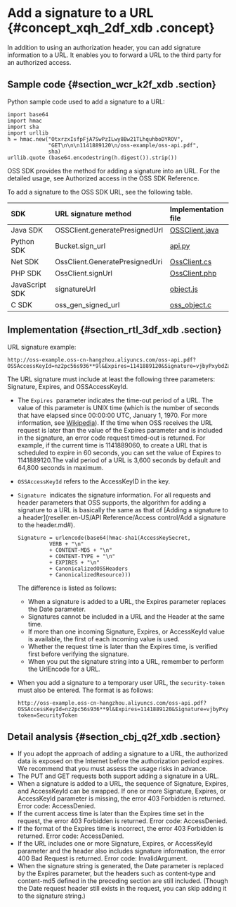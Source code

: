 # Add a signature to a URL {#concept_xqh_2df_xdb .concept}

In addition to using an authorization header, you can add signature information to a URL. It enables you to forward a URL to the third party for an authorized access.

## Sample code {#section_wcr_k2f_xdb .section}

Python sample code used to add a signature to a URL:

```
import base64
import hmac
import sha
import urllib
h = hmac.new("OtxrzxIsfpFjA7SwPzILwy8Bw21TLhquhboDYROV",
             "GET\n\n\n1141889120\n/oss-example/oss-api.pdf",
             sha)
urllib.quote (base64.encodestring(h.digest()).strip())
```

OSS SDK provides the method for adding a signature into an URL. For the detailed usage, see Authorized access in the OSS SDK Reference.

To add a signature to the OSS SDK URL, see the following table.

|SDK|URL signature method|Implementation file|
|:--|:-------------------|:------------------|
|Java SDK|OSSClient.generatePresignedUrl|[OSSClient.java](https://github.com/aliyun/aliyun-oss-java-sdk/blob/master/src/main/java/com/aliyun/oss/OSSClient.java?spm=a2c4g.11186623.2.6.30uUQV&file=OSSClient.java)|
|Python SDK|Bucket.sign\_url|[api.py](https://github.com/aliyun/aliyun-oss-python-sdk/blob/master/oss2/api.py?spm=a2c4g.11186623.2.7.30uUQV&file=api.py)|
|Net SDK|OssClient.GeneratePresignedUri|[OssClient.cs](https://github.com/aliyun/aliyun-oss-csharp-sdk/blob/master/sdk/OssClient.cs?spm=a2c4g.11186623.2.8.30uUQV&file=OssClient.cs)|
|PHP SDK|OssClient.signUrl|[OssClient.php](https://github.com/aliyun/aliyun-oss-php-sdk/blob/master/src/OSS/OssClient.php?spm=a2c4g.11186623.2.9.30uUQV)|
|JavaScript SDK|signatureUrl|[object.js](https://github.com/ali-sdk/ali-oss/blob/master/lib/object.js?spm=a2c4g.11186623.2.10.30uUQV&file=object.js)|
|C SDK|oss\_gen\_signed\_url|[oss\_object.c](https://github.com/aliyun/aliyun-oss-c-sdk/blob/master/oss_c_sdk/oss_object.c?spm=a2c4g.11186623.2.11.30uUQV&file=oss_object.c)|

## Implementation {#section_rtl_3df_xdb .section}

URL signature example:

```
http://oss-example.oss-cn-hangzhou.aliyuncs.com/oss-api.pdf?OSSAccessKeyId=nz2pc56s936**9l&Expires=1141889120&Signature=vjbyPxybdZaNmGa%2ByT272YEAiv4%3D
```

The URL signature must include at least the following three parameters: Signature, Expires, and OSSAccessKeyId.

-   The `Expires`  parameter indicates the time-out period of a URL. The value of this parameter is UNIX time \(which is the number of seconds that have elapsed since 00:00:00 UTC, January 1, 1970. For more information, see [Wikipedia](https://en.wikipedia.org/wiki/Unix_time)\). If the time when OSS receives the URL request is later than the value of the Expires parameter and is included in the signature, an error code request timed-out is returned. For example, if the current time is 1141889060, to create a URL that is scheduled to expire in 60 seconds, you can set the value of Expires to 1141889120.The valid period of a URL is 3,600 seconds by default and 64,800 seconds in maximum.
-   `OSSAccessKeyId` refers to the AccessKeyID in the key.
-   `Signature`  indicates the signature information. For all requests and header parameters that OSS supports, the algorithm for adding a signature to a URL is basically the same as that of [Adding a signature to a header](reseller.en-US/API Reference/Access control/Add a signature to the header.md#).

    ```
    Signature = urlencode(base64(hmac-sha1(AccessKeySecret,
              VERB + "\n" 
              + CONTENT-MD5 + "\n" 
              + CONTENT-TYPE + "\n" 
              + EXPIRES + "\n" 
              + CanonicalizedOSSHeaders
              + CanonicalizedResource)))
    ```

    The difference is listed as follows:

    -   When a signature is added to a URL, the Expires parameter replaces the Date parameter.
    -   Signatures cannot be included in a URL and the Header at the same time.
    -   If more than one incoming Signature, Expires, or AccessKeyId value is available, the first of each incoming value is used.
    -   Whether the request time is later than the Expires time, is verified first before verifying the signature.
    -   When you put the signature string into a URL, remember to perform the UrlEncode for a URL.
-   When you add a signature to a temporary user URL, the `security-token` must also be entered. The format is as follows:

    ```
    http://oss-example.oss-cn-hangzhou.aliyuncs.com/oss-api.pdf?OSSAccessKeyId=nz2pc56s936**9l&Expires=1141889120&Signature=vjbyPxybdZaNmGa%2ByT272YEAiv4%3D&security-token=SecurityToken
    ```


## Detail analysis {#section_cbj_q2f_xdb .section}

-   If you adopt the approach of adding a signature to a URL, the authorized data is exposed on the Internet before the authorization period expires. We recommend that you must assess the usage risks in advance.
-   The PUT and GET requests both support adding a signature in a URL.
-   When a signature is added to a URL, the sequence of Signature, Expires, and AccessKeyId can be swapped. If one or more Signature, Expires, or AccessKeyId parameter is missing, the error 403 Forbidden is returned. Error code: AccessDenied.
-   If the current access time is later than the Expires time set in the request, the error 403 Forbidden is returned. Error code: AccessDenied.
-   If the format of the Expires time is incorrect, the error 403 Forbidden is returned. Error code: AccessDenied.
-   If the URL includes one or more Signature, Expires, or AccessKeyId parameter and the header also includes signature information, the error 400 Bad Request is returned. Error code: InvalidArgument.
-   When the signature string is generated, the Date parameter is replaced by the Expires parameter, but the headers such as content-type and content-md5 defined in the preceding section are still included. \(Though the Date request header still exists in the request, you can skip adding it to the signature string.\)

